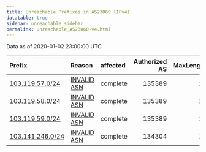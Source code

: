 ```yaml
---
title: Unreachable Prefixes in AS23860 (IPv4)
datatable: true
sidebar: unreachable_sidebar
permalink: unreachable_AS23860-v4.html
---
```


Data as of 2020-01-02 23:00:00 UTC


<div class="datatable-begin"></div>

| Prefix                                                     | Reason                                                                                                  | affected   |   Authorized AS |   MaxLength | Anchor                                       |   unreachable /24s |
|:-----------------------------------------------------------|:--------------------------------------------------------------------------------------------------------|:-----------|----------------:|------------:|:---------------------------------------------|-------------------:|
| [103.119.57.0/24](https://stat.ripe.net/103.119.57.0/24)   | [INVALID ASN](https://rpki-validator.ripe.net/announcement-preview?asn=AS23860&prefix=103.119.57.0/24)  | complete   |          135389 |          22 | [APNIC](unreachable_APNIC_RPKI_Root-v4.html) |                  1 |
| [103.119.58.0/24](https://stat.ripe.net/103.119.58.0/24)   | [INVALID ASN](https://rpki-validator.ripe.net/announcement-preview?asn=AS23860&prefix=103.119.58.0/24)  | complete   |          135389 |          22 | [APNIC](unreachable_APNIC_RPKI_Root-v4.html) |                  1 |
| [103.119.59.0/24](https://stat.ripe.net/103.119.59.0/24)   | [INVALID ASN](https://rpki-validator.ripe.net/announcement-preview?asn=AS23860&prefix=103.119.59.0/24)  | complete   |          135389 |          22 | [APNIC](unreachable_APNIC_RPKI_Root-v4.html) |                  1 |
| [103.141.246.0/24](https://stat.ripe.net/103.141.246.0/24) | [INVALID ASN](https://rpki-validator.ripe.net/announcement-preview?asn=AS23860&prefix=103.141.246.0/24) | complete   |          134304 |          24 | [APNIC](unreachable_APNIC_RPKI_Root-v4.html) |                  1 |

<div class="datatable-end"></div>